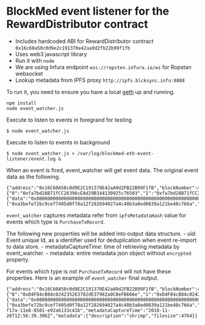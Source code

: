 # BlockMed event listener for the RewardDistributor contract

* Includes hardcoded ABI for RewardDistributor contract `0x16c60a50c0d9e2c191370e42aa9d2fb22b99f1fb`
* Uses web3 javascript library
* Run it with `node`
* We are using Infura endpoint `wss://ropsten.infura.io/ws` for Ropstan websocket
* Lookup metadata from IPFS proxy `http://ipfs.blcksync.info:8888`

To run it, you need to ensure you have a local [geth](https://github.com/ethereum/go-ethereum) up and running.

```
npm install
node event_watcher.js
```

Execute to listen to events in foregrand for testing
```
$ node event_watcher.js
```

Execute to listen to events in background

```
$ node event_watcher.js > /var/log/blockmed-eth-event-listener/event.log &
```

When an event is fired, event_watcher will get event data.
The original event data as the following.

```
{"address":"0x16C60A50c0d9E2C191370E42aA9d2FB22B99F1fB","blockNumber":4498435,"transactionHash":"0xad80ae6b993b6172c9f7a6dad1b7d6b053b778d55596aa0624256657a6284b36","transactionIndex":6,"blockHash":"0x40bc90effad300b780924a0e3fb07860ec7a054f6b9eabbcf2157ba50938ac48","logIndex":9,"removed":false,"id":"log_24d99f93","returnValues":{"0":"0xfa7bd28B71fCC26396cEAd29B344130925c76503","1":"0xfa7bd28B71fCC26396cEAd29B344130925c76503","2":"QmWkq4e1dnzqcapCca6rYn8scPPhzb6YL6MUgG66Hom6Qs","3":"282565000000","accesser":"0xfa7bd28B71fCC26396cEAd29B344130925c76503","dataowner":"0xfa7bd28B71fCC26396cEAd29B344130925c76503","ipfsMetadataHash":"QmWkq4e1dnzqcapCca6rYn8scPPhzb6YL6MUgG66Hom6Qs","tokenCost":"282565000000"},"event":"PurchaseTxRecord","signature":"0xa3befe72bc9cef7405d0f78a12f282694027a4c40b3a8ed0839a121be48c766a","raw":{"data":"0x000000000000000000000000000000000000000000000000000000000000004000000000000000000000000000000000000000000000000000000041ca2fbb40000000000000000000000000000000000000000000000000000000000000002e516d576b71346531646e7a716361704363613672596e3873635050687a6236594c364d5567473636486f6d365173","topics":["0xa3befe72bc9cef7405d0f78a12f282694027a4c40b3a8ed0839a121be48c766a","0x000000000000000000000000fa7bd28b71fcc26396cead29b344130925c76503","0x000000000000000000000000fa7bd28b71fcc26396cead29b344130925c76503"]}}
```

`event_watcher` captures metadata refer from `ipfsMetadataHash` value for events which type is `PurchaseTxRecord`.

The following new properties will be added into output data structure.
    - uid: Event unique Id, as a identifier used for deduplication when event re-import to data store.
    - metadataCaptureTime: time of retrieving metadata by event_watcher.
    - metadata: entire metadata json object without `encrypted` property.

For events which type is not `PurchaseTxRecord` will not have these properties.
Here is an example of `event_watcher` final output.

```
{"address":"0x16C60A50c0d9E2C191370E42aA9d2FB22B99F1fB","blockNumber":4509301,"transactionHash":"0x0f20798a782cd8b3452097e885a405a60fd4bebe9a5039891e58a9c9afe1abe4","transactionIndex":10,"blockHash":"0x1c4918c1292fc1270f58fef1a49a3ccf647366d894e10de3032855c4709467dc","logIndex":10,"removed":false,"id":"log_045442bc","returnValues":{"0":"0xD4F84cB84c024235263702dE37982a0C0eFB666e","1":"0xD4F84cB84c024235263702dE37982a0C0eFB666e","2":"QmUqgBKJzxuYP6KdqNJZ3rpS4usc3JoPVtmdbUBCZJG9vD","3":"23820000000","accesser":"0xD4F84cB84c024235263702dE37982a0C0eFB666e","dataowner":"0xD4F84cB84c024235263702dE37982a0C0eFB666e","ipfsMetadataHash":"QmUqgBKJzxuYP6KdqNJZ3rpS4usc3JoPVtmdbUBCZJG9vD","tokenCost":"23820000000"},"event":"PurchaseTxRecord","signature":"0xa3befe72bc9cef7405d0f78a12f282694027a4c40b3a8ed0839a121be48c766a","raw":{"data":"0x0000000000000000000000000000000000000000000000000000000000000040000000000000000000000000000000000000000000000000000000058bc85b00000000000000000000000000000000000000000000000000000000000000002e516d557167424b4a7a78755950364b64714e4a5a3372705334757363334a6f5056746d64625542435a4a47397644","topics":["0xa3befe72bc9cef7405d0f78a12f282694027a4c40b3a8ed0839a121be48c766a","0x000000000000000000000000d4f84cb84c024235263702de37982a0c0efb666e","0x000000000000000000000000d4f84cb84c024235263702de37982a0c0efb666e"]},"uid":"b709b150-f17a-11e8-8501-e92a6133c41b","metadataCaptureTime":"2018-11-26T12:56:39.396Z","metadata":{"description":"shrimp","filesize":4764}}
```

